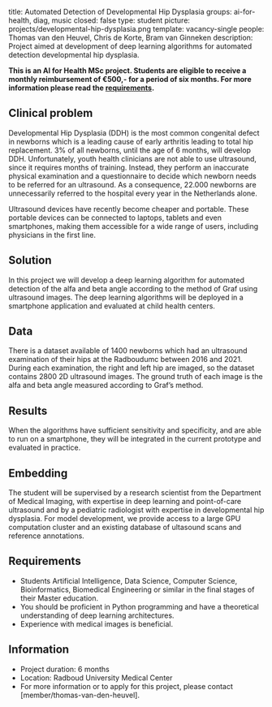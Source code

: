 title: Automated Detection of Developmental Hip Dysplasia
groups: ai-for-health, diag, music
closed: false
type: student
picture: projects/developmental-hip-dysplasia.png
template: vacancy-single
people: Thomas van den Heuvel, Chris de Korte, Bram van Ginneken
description: Project aimed at development of deep learning algorithms for automated detection developmental hip dysplasia.

**This is an AI for Health MSc project. Students are
eligible to receive a monthly reimbursement of €500,- for
a period of six months. For more information please read the
[requirements](https://www.ai-for-health.nl/requirements/).** 

## Clinical problem
Developmental Hip Dysplasia (DDH) is the most common congenital defect in newborns which is a leading cause of early arthritis leading to total hip replacement. 3% of all newborns, until the age of 6 months, will develop DDH. Unfortunately, youth health clinicians are not able to use ultrasound, since it requires months of training. Instead, they perform an inaccurate physical examination and a questionnaire to decide which newborn needs to be referred for an ultrasound. As a consequence, 22.000 newborns are unnecessarily referred to the hospital every year in the Netherlands alone. 

Ultrasound devices have recently become cheaper and portable. These portable devices can be connected to laptops, tablets and even smartphones, making them accessible for a wide range of users, including physicians in the first line. 

## Solution 
In this project we will develop a deep learning algorithm for automated detection of the alfa and beta angle according to the method of Graf using ultrasound images. The deep learning algorithms will be deployed in a smartphone application and evaluated at child health centers.

## Data 
There is a dataset available of 1400 newborns which had an ultrasound examination of their hips at the Radboudumc between 2016 and 2021. During each examination, the right and left hip are imaged, so the dataset contains 2800 2D ultrasound images. The ground truth of each image is the alfa and beta angle measured according to Graf’s method.

## Results
When the algorithms have sufficient sensitivity and specificity, and are able to run on a smartphone, they will be integrated in the current prototype and evaluated in practice.

## Embedding 
The student will be supervised by a research scientist from the Department of Medical Imaging, with expertise in deep learning and point-of-care ultrasound and by a pediatric radiologist with expertise in developmental hip dysplasia. For model development, we provide access to a large GPU computation cluster and an existing database of ultasound scans and reference annotations.

## Requirements 
- Students Artificial Intelligence, Data Science, Computer Science, Bioinformatics, Biomedical Engineering or similar in the final stages of their Master education. 
- You should be proficient in Python programming and have a theoretical understanding of deep learning architectures.
- Experience with medical images is beneficial.

## Information 
- Project duration: 6 months 
- Location: Radboud University Medical Center 
- For more information or to apply for this project, please contact [member/thomas-van-den-heuvel].
